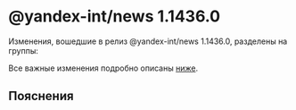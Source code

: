 # @yandex-int/news 1.1436.0

<!-- ЧЕЛОВЕЧЕСКОЕ ВСТУПЛЕНИЕ -->

Изменения, вошедшие в релиз @yandex-int/news 1.1436.0, разделены на группы:

Все важные изменения подробно описаны [ниже](#Пояснения).

## Пояснения

